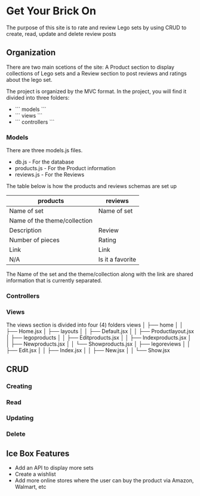 <h1>Get Your Brick On</h1>
<p>The purpose of this site is to rate and review Lego sets by using CRUD to create, read, update and delete review posts</p>

<h2>Organization</h2>
There are two main scetions of the site: A Product section to display collections of Lego sets and a Review section to post reviews and ratings about the lego set. 

The project is organized by the MVC format. In the project, you will find it divided into three folders: 

<ul>
<li>
```
models
```
</li>
<li>
```
views
```
</li>
<li>
```
controllers
```
</li>
</ul>

<h3>Models</h3>
There are three models.js files.
<ul>
<li>db.js - For the database</li>
<li>products.js - For the Product information</li>
<li>reviews.js - For the Reviews </li>
</ul>
The table below is how the products and reviews schemas are set up 

|     products    |     reviews    |
|-----------------|----------------|
|   Name of set   |  Name of set   |
|    Name of the theme/collection  |
|   Description   |    Review      |
| Number of pieces|     Rating     |
|      Link       |      Link      |
|      N/A        |Is it a favorite|

The Name of the set and the theme/collection along with the link are shared information that is currently separated. 

<h3>Controllers</h3>



<h3>Views</h3>

The views section is divided into four (4) folders 
views
│   ├── home
│   │   ├── Home.jsx
│   ├── layouts
│   │   ├── Default.jsx
│   │   ├── Productlayout.jsx
│   ├── legoproducts
│   │   ├── Editproducts.jsx
│   │   ├── Indexproducts.jsx
│   │   ├── Newproducts.jsx
│   │   └── Showproducts.jsx
│   ├── legoreviews
│   │   ├── Edit.jsx
│   │   ├── Index.jsx
│   │   ├── New.jsx
│   │   └── Show.jsx

<h2>CRUD</h2>
<h3>Creating</h3>

<h3>Read</h3>

<h3>Updating</h3>

<h3>Delete</h3>

<h2>Ice Box Features</h2>
<ul>
<li>Add an API to display more sets</li>
<li>Create a wishlist</li>
<li>Add more online stores where the user can buy the product via Amazon, Walmart, etc</li>
</ul>

 <!-- <h2>Home Page</h2>
![Alt text](/README/original_wireframe.png "Original wireframe") -->

<!-- Above is the basic setup for the main page of the site. For now, the six boxes are potential Lego set pics.

To simplify the scale, I want to start with one theme collection and expand using a API. 

☐ Screenshot(s): Images of your actual app.

☐ Technologies Used: List of the technologies used, e.g., JavaScript, HTML, CSS...

☐ Getting Started: In this section include the link to your deployed app and any instructions you deem important.

☐ Next Steps: Planned future enhancements (icebox items).

☐ Restful route table -->

<!-- | Action |       URL      | HTTP Verb | JSX View |     Mongoose Method      |
|--------|----------------|-----------|----------|--------------------------|
| Index  |    /review/    |  GET      |Index.jsx |       Review.find()      |
|  Show  | /review/:id    |  GET      | Show.jsx |      Review.findById()   |
|   New  | /review/new    |  GET      | New.jsx  |           none           |
|Create  |    /review/    |  POST     |   none   |  Review.create(req.body) |
|  Edit  |/review/:id/edit|  GET      | Edit.jsx |      Review.findById()   |
|Update  | /review/:id    |  PUT      |  none    |Review.findByIdAndUpdate()|
|Delete  |    /review/    |  DELETE   |  none    |Review.findByIdAndDelete()|   -->
